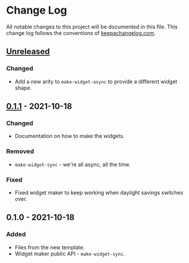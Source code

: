 # Change Log
All notable changes to this project will be documented in this file. This change log follows the conventions of [keepachangelog.com](http://keepachangelog.com/).

## [Unreleased]
### Changed
- Add a new arity to `make-widget-async` to provide a different widget shape.

## [0.1.1] - 2021-10-18
### Changed
- Documentation on how to make the widgets.

### Removed
- `make-widget-sync` - we're all async, all the time.

### Fixed
- Fixed widget maker to keep working when daylight savings switches over.

## 0.1.0 - 2021-10-18
### Added
- Files from the new template.
- Widget maker public API - `make-widget-sync`.

[Unreleased]: https://github.com/your-name/art-of-computer-programming/compare/0.1.1...HEAD
[0.1.1]: https://github.com/your-name/art-of-computer-programming/compare/0.1.0...0.1.1
